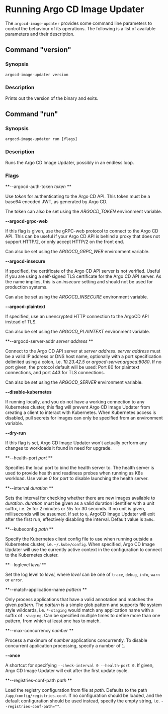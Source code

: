 # Running Argo CD Image Updater

The `argocd-image-updater` provides some command line parameters to control the
behaviour of its operations. The following is a list of available parameters
and their description.

## Command "version"

### Synopsis

`argocd-image-updater version`

### Description

Prints out the version of the binary and exits.

## Command "run"

### Synopsis

`argocd-image-updater run [flags]`

### Description

Runs the Argo CD Image Updater, possibly in an endless loop.

### Flags

**--argocd-auth-token *token* **

Use *token* for authenticating to the Argo CD API. This token must be a base64
encoded JWT, as generated by Argo CD.

The token can also be set using the *ARGOCD_TOKEN* environment variable.

**--argocd-grpc-web**

If this flag is given, use the gRPC-web protocol to connect to the Argo CD API.
This can be useful if your Argo CD API is behind a proxy that does not support
HTTP/2, or only accept HTTP/2 on the front end.

Can also be set using the *ARGOCD_GRPC_WEB* environment variable.

**--argocd-insecure**

If specified, the certificate of the Argo CD API server is not verified. Useful
if you are using a self-signed TLS certificate for the Argo CD API server. As
the name implies, this is an *insecure* setting and should not be used for
production systems.

Can also be set using the *ARGOCD_INSECURE* environment variable.

**--argocd-plaintext**

If specified, use an unencrypted HTTP connection to the ArgoCD API instead of
TLS.

Can also be set using the *ARGOCD_PLAINTEXT* environment variable.

**--argocd-server-addr *server address* **

Connect to the Argo CD API server at *server address*. *server address* must
be a valid IP address or DNS host name, optionally with a port specification
delimited using a colon, i.e. *10.23.42.5* or *argocd-server.argocd:8080*.
If no port given, the protocol default will be used: Port 80 for plaintext
connections, and port 443 for TLS connections.

Can also be set using the *ARGOCD_SERVER* environment variable.

**--disable-kubernetes**

If running locally, and you do not have a working connection to any Kubernetes
cluster, this flag will prevent Argo CD Image Updater from creating a client
to interact with Kubernetes. When Kubernetes access is disabled, pull secrets
for images can only be specified from an environment variable.

**--dry-run**

If this flag is set, Argo CD Image Updater won't actually perform any changes
to workloads it found in need for upgrade.

**--health-port *port* **

Specifies the local port to bind the health server to. The health server is
used to provide health and readiness probes when running as K8s workload.
Use value *0* for *port* to disable launching the health server.

**--interval *duration* **

Sets the interval for checking whether there are new images available to
*duration*. *duration* must be given as a valid duration identifier with
a unit suffix, i.e. `2m` for 2 minutes or `30s` for 30 seconds. If no unit
is given, milliseconds will be assumed. If set to `0`, ArgoCD Image Updater
will exit after the first run, effectively disabling the interval. Default
value is `2m0s`.

**--kubeconfig *path* **

Specify the Kubernetes client config file to use when running outside a
Kubernetes cluster, i.e. `~/.kube/config`. When specified, Argo CD Image
Updater will use the currently active context in the configuration to connect
to the Kubernetes cluster.

**--loglevel *level* **

Set the log level to *level*, where *level* can be one of `trace`, `debug`,
`info`, `warn` or `error`.

**--match-application-name *pattern* **

Only process applications that have a valid annotation and matches the given
*pattern*. The *pattern* is a simple glob pattern and supports file system
style wildcards, i.e. `*-staging` would match any application name with a
suffix of `-staging`. Can be specified multiple times to define more than
one pattern, from which at least one has to match.

**--max-concurrency *number* **

Process a maximum of *number* applications concurrently. To disable concurrent
application processing, specify a number of `1`.

**--once**

A shortcut for specifying `--check-interval 0 --health-port 0`. If given,
Argo CD Image Updater will exit after the first update cycle.

**--registries-conf-path *path* **

Load the registry configuration from file at *path*. Defaults to the path
`/app/config/registries.conf`. If no configuration should be loaded, and the
default configuration should be used instead, specify the empty string, i.e.
`--registries-conf-path=""`.
